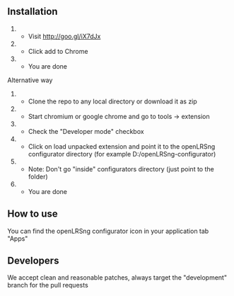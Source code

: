Installation
------------
1. - Visit http://goo.gl/iX7dJx
2. - Click add to Chrome
3. - You are done

Alternative way

1. - Clone the repo to any local directory or download it as zip
2. - Start chromium or google chrome and go to tools -> extension
3. - Check the "Developer mode" checkbox
4. - Click on load unpacked extension and point it to the openLRSng configurator directory (for example D:/openLRSng-configurator)
5. - Note: Don't go "inside" configurators directory (just point to the folder)
6. - You are done

How to use
-----------
You can find the openLRSng configurator icon in your application tab "Apps"

Developers
----------
We accept clean and reasonable patches, always target the "development" branch for the pull requests